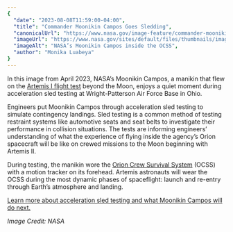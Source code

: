```yaml
---
{
  "date": "2023-08-08T11:59:00-04:00",
  "title": "Commander Moonikin Campos Goes Sledding",
  "canonicalUrl": "https://www.nasa.gov/image-feature/commander-moonikin-campos-goes-sledding",
  "imageUrl": "https://www.nasa.gov/sites/default/files/thumbnails/image/moonikin_campos_2.jpg",
  "imageAlt": "NASA’s Moonikin Campos inside the OCSS",
  "author": "Monika Luabeya"
}
---
```


In this image from April 2023, NASA’s Moonikin Campos, a manikin that flew on the [Artemis I flight test](https://www.nasa.gov/feature/around-the-moon-with-nasa-s-first-launch-of-sls-with-orion) beyond the Moon, enjoys a quiet moment during acceleration sled testing at Wright-Patterson Air Force Base in Ohio.

Engineers put Moonikin Campos through acceleration sled testing to simulate contingency landings. Sled testing is a common method of testing restraint systems like automotive seats and seat belts to investigate their performance in collision situations. The tests are informing engineers’ understanding of what the experience of flying inside the agency’s Orion spacecraft will be like on crewed missions to the Moon beginning with Artemis II.

During testing, the manikin wore the [Orion Crew Survival System](https://www.nasa.gov/feature/orion-suit-equipped-to-expect-the-unexpected-on-artemis-missions/) (OCSS) with a motion tracker on its forehead. Artemis astronauts will wear the OCSS during the most dynamic phases of spaceflight: launch and re-entry through Earth’s atmosphere and landing.

[Learn more about acceleration sled testing and what Moonikin Campos will do next.](https://www.nasa.gov/feature/nasa-testing-on-artemis-i-manikin-informs-future-crewed-missions)

_Image Credit: NASA_

